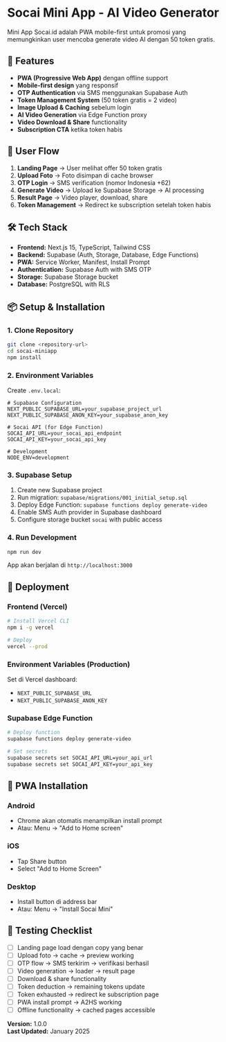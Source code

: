 # Socai Mini App - AI Video Generator

Mini App Socai.id adalah PWA mobile-first untuk promosi yang memungkinkan user mencoba generate video AI dengan 50 token gratis.

## 🚀 Features

- **PWA (Progressive Web App)** dengan offline support
- **Mobile-first design** yang responsif
- **OTP Authentication** via SMS menggunakan Supabase Auth
- **Token Management System** (50 token gratis = 2 video)
- **Image Upload & Caching** sebelum login
- **AI Video Generation** via Edge Function proxy
- **Video Download & Share** functionality
- **Subscription CTA** ketika token habis

## 📱 User Flow

1. **Landing Page** → User melihat offer 50 token gratis
2. **Upload Foto** → Foto disimpan di cache browser
3. **OTP Login** → SMS verification (nomor Indonesia +62)
4. **Generate Video** → Upload ke Supabase Storage → AI processing
5. **Result Page** → Video player, download, share
6. **Token Management** → Redirect ke subscription setelah token habis

## 🛠 Tech Stack

- **Frontend:** Next.js 15, TypeScript, Tailwind CSS
- **Backend:** Supabase (Auth, Storage, Database, Edge Functions)
- **PWA:** Service Worker, Manifest, Install Prompt
- **Authentication:** Supabase Auth with SMS OTP
- **Storage:** Supabase Storage bucket
- **Database:** PostgreSQL with RLS

## 📦 Setup & Installation

### 1. Clone Repository

```bash
git clone <repository-url>
cd socai-miniapp
npm install
```

### 2. Environment Variables

Create `.env.local`:

```env
# Supabase Configuration
NEXT_PUBLIC_SUPABASE_URL=your_supabase_project_url
NEXT_PUBLIC_SUPABASE_ANON_KEY=your_supabase_anon_key

# Socai API (for Edge Function)
SOCAI_API_URL=your_socai_api_endpoint
SOCAI_API_KEY=your_socai_api_key

# Development
NODE_ENV=development
```

### 3. Supabase Setup

1. Create new Supabase project
2. Run migration: `supabase/migrations/001_initial_setup.sql`
3. Deploy Edge Function: `supabase functions deploy generate-video`
4. Enable SMS Auth provider in Supabase dashboard
5. Configure storage bucket `socai` with public access

### 4. Run Development

```bash
npm run dev
```

App akan berjalan di `http://localhost:3000`

## 🔧 Deployment

### Frontend (Vercel)

```bash
# Install Vercel CLI
npm i -g vercel

# Deploy
vercel --prod
```

### Environment Variables (Production)

Set di Vercel dashboard:
- `NEXT_PUBLIC_SUPABASE_URL`
- `NEXT_PUBLIC_SUPABASE_ANON_KEY`

### Supabase Edge Function

```bash
# Deploy function
supabase functions deploy generate-video

# Set secrets
supabase secrets set SOCAI_API_URL=your_api_url
supabase secrets set SOCAI_API_KEY=your_api_key
```

## 📱 PWA Installation

### Android
- Chrome akan otomatis menampilkan install prompt
- Atau: Menu → "Add to Home screen"

### iOS
- Tap Share button
- Select "Add to Home Screen"

### Desktop
- Install button di address bar
- Atau: Menu → "Install Socai Mini"

## 🧪 Testing Checklist

- [ ] Landing page load dengan copy yang benar
- [ ] Upload foto → cache → preview working
- [ ] OTP flow → SMS terkirim → verifikasi berhasil
- [ ] Video generation → loader → result page
- [ ] Download & share functionality
- [ ] Token deduction → remaining tokens update
- [ ] Token exhausted → redirect ke subscription page
- [ ] PWA install prompt → A2HS working
- [ ] Offline functionality → cached pages accessible

**Version:** 1.0.0  
**Last Updated:** January 2025

